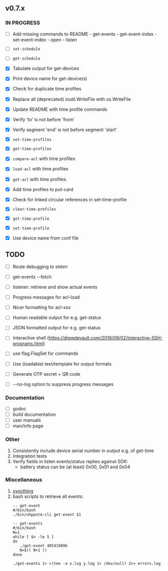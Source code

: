 ## v0.7.x

### IN PROGRESS

- [ ] Add missing commands to README
      - get-events
      - get-event-index
      - set-event-index
      - open
      - listen
- [ ] `set-schedule`
- [ ] `get-schedule`

- [x] Tabulate output for get-devices
- [x] Print device name for get-device(s)
- [x] Check for duplicate time profiles
- [x] Replace all (deprecated) ioutil.WriteFile with os.WriteFile
- [x] Update README with time profile commands
- [x] Verify 'to' is not before 'from'
- [x] Verify segment 'end' is not before segment 'start'
- [x] `set-time-profiles`
- [x] `get-time-profiles`
- [x] `compare-acl` with time profiles
- [x] `load-acl` with time profiles
- [x] `get-acl` with time profiles
- [x] Add time profiles to put-card
- [x] Check for linked circular references in set-time-profile
- [x] `clear-time-profiles`
- [x] `get-time-profile`
- [x] `set-time-profile`
- [x] Use device name from conf file

## TODO

- [ ] Route debugging to stderr
- [ ] get-events --fetch
- [ ] listener: retrieve and show actual events

- [ ] Progress messages for acl-load
- [ ] Nicer formatting for acl-xxx
- [ ] Human readable output for e.g. get-status
- [ ] JSON formatted output for e.g. get-status
- [ ] Interactive shell (https://drewdevault.com/2019/09/02/Interactive-SSH-programs.html)
- [ ] use flag.FlagSet for commands
- [ ] Use (loadable) text/template for output formats
- [ ] Generate OTP secret + QR code
- [ ] --no-log option to suppress progress messages

### Documentation

- [ ] godoc
- [ ] build documentation
- [ ] user manuals
- [ ] man/info page

### Other

1.  Consistently include device serial number in output e.g. of get-time
2.  Integration tests
3.  Verify fields in listen events/status replies against SDK:
    - battery status can be (at least) 0x00, 0x01 and 0x04

### Miscellaneous

1. [syncthing](https://tonsky.me/blog/syncthing/?utm_source=hackerbits.com&utm_medium=email&utm_campaign=issue54)
2. bash scripts to retrieve all events:
   ```
   -- get-event
   #/bin/bash
   ./bin/uhppote-cli get-event $1

   -- get-events
   #/bin/bash
   N=1
   while [ $n -le 5 ]
   do
      ./get-event 405419896
      N=$(( N+1 ))
   done

   ./get-events 1> >(tee -a x.log y.log 1> /dev/null) 2>> errors.log
   ```
